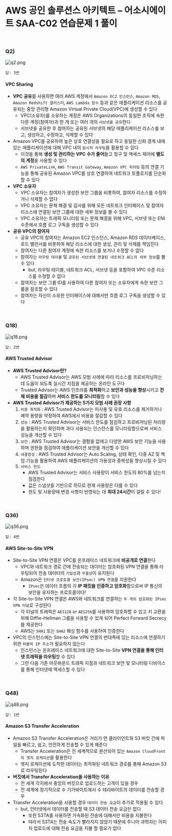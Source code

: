 # AWS 공인 솔루션스 아키텍트 – 어소시에이트 SAA-C02 연습문제 1 풀이

<br>

### Q2)

![q2.png](images/q2.png)

```
답: 3번
```

#### VPC Sharing
- **VPC 공유**를 사용하면 여러 AWS 계정에서 `Amazon EC2 인스턴스`, `Amazon RDS`, `Amazon Redshift 클러스터`, `AWS Lambda 함수` 등과 같은 애플리케이션 리소스를 공유되는 중앙 관리형 Amazon Virtual Private Cloud(VPC)에 생성할 수 있다
  - VPC(소유자)를 소유하는 계정은 AWS Organizations의 동일한 조직에 속한 다른 계정(참여자)과 한 개 또는 여러 개의 `서브넷을 공유`한다
  - 서브넷을 공유한 후 참여자는 공유된 서브넷의 해당 애플리케이션 리소스를 보고, 생성하고, 수정하고, 삭제할 수 있다
- Amazon VPC를 공유하여 높은 상호 연결성을 필요로 하고 동일한 신뢰 경계 내에 있는 애플리케이션에 대해 VPC 내의 `암시적 라우팅`을 활용할 수 있다
  - 이것을 통해 **생성 및 관리하는 VPC 수가 줄어**들고 청구 및 액세스 제어에 **별도의 계정**을 사용할 수 있다
  - `AWS PrivateLink`, `AWS Transit Gateway`, `Amazon VPC 피어링` 등의 연결 기능을 통해 공유된 Amazon VPC를 상호 연결하여 네트워크 토폴로지를 단순화할 수 있다
- **VPC 소유자**
  - VPC 소유자는 참여자가 생성한 보안 그룹을 비롯하여, 참여자 리소스를 수정하거나 삭제할 수 없다
  - VPC 소유자는 문제 해결 및 감사를 위해 모든 네트워크 인터페이스 및 참여자 리소스에 연결된 보안 그룹에 대한 세부 정보를 볼 수 있다
  - VPC 소유자는 트래픽 모니터링 또는 문제 해결을 위해 VPC, 서브넷 또는 ENI 수준에서 흐름 로그 구독을 생성할 수 있다
- **공유 VPC의 참여자**
  - 공유 VPC의 참여자는 Amazon EC2 인스턴스, Amazon RDS 데이터베이스, 로드 밸런서를 비롯하여 해당 리소스에 대한 생성, 관리 및 삭제를 책임진다
  - 참여자는 다른 참여자 계정에 속한 리소스를 보거나 수정할 수 없다
  - 참여자는 `라우팅 테이블` 및 `공유된 서브넷에 연결된 네트워크 ACL의 세부 정보`를 볼 수 있다
    - but, 라우팅 테이블, 네트워크 ACL, 서브넷 등을 포함하여 VPC 수준 리소스를 수정할 수 없다
  - 참여자는 보안 그룹 ID를 사용하여 다른 참여자 또는 소유자에게 속한 보안 그룹을 참조할 수 있다
  - 참여자는 자신이 소유한 인터페이스에 대해서만 흐름 로그 구독을 생성할 수 있다


<br>

### Q18)

![q18.png](images/q18.png)

```
답: 2번
```

#### AWS Trusted Advisor
- **AWS Trusted Advisor란?**
  - AWS Trusted Advisor는 AWS 모범 사례에 따라 리소스를 프로비저닝하는 데 도움이 되도록 실시간 지침을 제공하는 온라인 도구다
  - Trusted Advisor는 AWS 인프라를 **최적화**하고 **보안과 성능을 향상**시키고 **전체 비용을 절감**하며 **서비스 한도를 모니터링**할 수 있다
- **AWS Trusted Advisor가 제공하는 5가지 모범 사례 권장 사항**
  1. `비용 최적화` : AWS Trusted Advisor는 미사용 및 유휴 리소스를 제거하거나 예약 용량을 약정하여 AWS에서 비용을 절감할 수 있다
  2. `성능` : AWS Trusted Advisor는 서비스 한도를 점검하고 프로비저닝된 처리량을 활용하는지 확인하며 과다 사용되는 인스턴스를 모니터링함으로써 서비스 성능을 개선할 수 있다
  3. `보안` : AWS Trusted Advisor는 결함을 없애고 다양한 AWS 보안 기능을 사용하며 권한을 점검하여 애플리케이션 보안을 개선할 수 있다
  4. `내결함성` : AWS Trusted Advisor는 Auto Scaling, 상태 확인, 다중 AZ 및 백업 기능을 활용하여 AWS 애플리케이션의 가용성과 중복성을 향상시킬 수 있다
  5. `서비스 한도`
     - AWS Trusted Advisor는 서비스 사용량이 서비스 한도의 80%를 넘는지 점검한다
     - 값은 스냅샷을 기반으로 하므로 현재 사용량은 다를 수 있다
     - 한도 및 사용량에 변경 사항이 반영되는 데 **최대 24시간**이 걸릴 수 있다!

<br>

### Q36)

![q36.png](images/q36.png)

```
답: 4번
```

#### AWS Site-to-Site VPN
- Site-to-Site VPN 연결은 VPC를 온프레미스 네트워크에 **비공개로 연결**한다
  - VPC와 네트워크 경로 간에 전송되는 데이터는 암호화된 VPN 연결을 통해 라우팅되어 전송 데이터의 `기밀성`과 `무결성`이 유지된다
  - Amazon은 `인터넷 프로토콜 보안(IPsec) VPN 연결`을 지원한다
    - `IPsec`은 데이터 흐름의 각 **IP 패킷을 인증하고 암호화**함으로써 IP 통신의 보안을 유지하는 프로토콜이다!
- 각 Site-to-Site VPN 연결은 AWS와 네트워크를 연결하는 `두 개의 암호화된 IPsec VPN 터널`로 구성된다
  - 각 터널의 트래픽은 `AES128` or `AES256`를 사용하여 암호화할 수 있고 키 교환을 위해 Diffie-Hellman 그룹을 사용할 수 있게 되어 Perfect Forward Secrecy를 제공한다
  - AWS는 `SHA1` 또는 `SHA2` 해싱 함수를 사용하여 인증한다
- VPC의 인스턴스에는 Site-to-Site VPN 연결의 반대쪽에 있는 리소스에 연결하기 위한 `퍼블릭 IP 주소`가 필요하지 않는다
  - 인스턴스는 온프레미스 네트워크에 대한 Site-to-Site **VPN 연결을 통해 인터넷 트래픽을 라우팅**할 수 있다
  - 그런 다음 기존 아웃바운드 트래픽 지점과 네트워크 보안 및 모니터링 디바이스를 통해 인터넷에 액세스할 수 있다


<br>

### Q48)

![q48.png](images/q48.png)

```
답: 1번
```

#### Amazon S3 Transfer Acceleration
- Amazon S3 Transfer Acceleration은 거리가 먼 클라이언트와 S3 버킷 간에 파일을 빠르고, 쉽고, 안전하게 전송할 수 있게 해준다
  - Transfer Acceleration은 전 세계적으로 분산되어 있는 `Amazon CloudFront의 엣지 로케이션`을 활용한다
  - 엣지 로케이션에 도착한 데이터는 최적화된 네트워크 경로를 통해 Amazon S3로 라우팅된다
- **버킷에서 Transfer Acceleration을 사용하는 이유**
  - 전 세계 각지에서 중앙의 버킷으로 업로드하는 고객이 있을 경우
  - 전 세계에 정기적으로 수 기가바이트에서 수 테라바이트의 데이터를 전송할 경우
- Transfer Acceleration을 사용할 경우 `데이터 전송 요금`이 추가로 적용될 수 있다
  - but, 인터넷에서 데이터를 전송할 때 S3 데이터 전송 요금은 없다
    - 또한 S3TA를 사용하면 가속화된 전송에 대해서만 비용을 지불한다
    - 따라서 S3TA는 전송 속도가 빨라지지 않았기 때문에 주니어 과학자는 이미지 업로드에 대해 전송 요금을 지불 할 필요가 없다

<br>